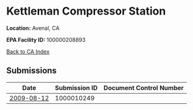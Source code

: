# Kettleman Compressor Station

**Location:** Avenal, CA

**EPA Facility ID:** 100000208893

[Back to CA Index](../../index.md)

## Submissions

| Date | Submission ID | Document Control Number |
|------|--------------|-------------------------|
| [2009-08-12](submissions/1000010249.md) | 1000010249 |  |
